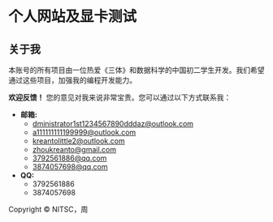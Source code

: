 # 个人网站及显卡测试

## 关于我
本账号的所有项目由一位热爱《三体》和数据科学的中国初二学生开发。我们希望通过这些项目，加强我的编程开发能力。

**欢迎反馈！** 您的意见对我来说非常宝贵。您可以通过以下方式联系我：

* **邮箱:**
    * dministrator1st1234567890dddaz@outlook.com
    * a111111111199999@outlook.com
    * kreantolittle2@outlook.com
    * zhoukreanto@gmail.com
    * 3792561886@qq.com
    * 3874057698@qq.com
* **QQ:**
    * 3792561886
    * 3874057698

Copyright © NITSC，周
